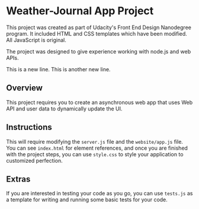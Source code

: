 # Weather-Journal App Project

This project was created as part of Udacity's Front End Design Nanodegree program. It included HTML and CSS templates which have been modified. All JavaScript is original.

The project was designed to give experience working with node.js and web APIs.

This is a new line.
This is another new line.

## Overview
This project requires you to create an asynchronous web app that uses Web API and user data to dynamically update the UI. 

## Instructions
This will require modifying the `server.js` file and the `website/app.js` file. You can see `index.html` for element references, and once you are finished with the project steps, you can use `style.css` to style your application to customized perfection.

## Extras
If you are interested in testing your code as you go, you can use `tests.js` as a template for writing and running some basic tests for your code.
